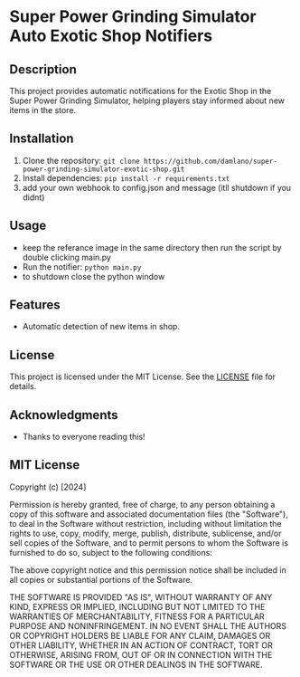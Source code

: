 # Super Power Grinding Simulator Auto Exotic Shop Notifiers

## Description
This project provides automatic notifications for the Exotic Shop in the Super Power Grinding Simulator, helping players stay informed about new items in the store.

## Installation
1. Clone the repository: `git clone https://github.com/damlano/super-power-grinding-simulator-exotic-shop.git`
2. Install dependencies: `pip install -r requirements.txt`
3. add your own webhook to config.json and message (itll shutdown if you didnt)

## Usage
- keep the referance image in the same directory then run the script by double clicking main.py
- Run the notifier: `python main.py`
- to shutdown close the python window

## Features
- Automatic detection of new items  in shop.

## License
This project is licensed under the MIT License. See the [LICENSE](LICENSE) file for details.


## Acknowledgments
- Thanks to everyone reading this!

##  MIT License

Copyright (c) [2024]

Permission is hereby granted, free of charge, to any person obtaining a copy
of this software and associated documentation files (the "Software"), to deal
in the Software without restriction, including without limitation the rights
to use, copy, modify, merge, publish, distribute, sublicense, and/or sell
copies of the Software, and to permit persons to whom the Software is
furnished to do so, subject to the following conditions:

The above copyright notice and this permission notice shall be included in all
copies or substantial portions of the Software.

THE SOFTWARE IS PROVIDED "AS IS", WITHOUT WARRANTY OF ANY KIND, EXPRESS OR
IMPLIED, INCLUDING BUT NOT LIMITED TO THE WARRANTIES OF MERCHANTABILITY,
FITNESS FOR A PARTICULAR PURPOSE AND NONINFRINGEMENT. IN NO EVENT SHALL THE
AUTHORS OR COPYRIGHT HOLDERS BE LIABLE FOR ANY CLAIM, DAMAGES OR OTHER
LIABILITY, WHETHER IN AN ACTION OF CONTRACT, TORT OR OTHERWISE, ARISING FROM,
OUT OF OR IN CONNECTION WITH THE SOFTWARE OR THE USE OR OTHER DEALINGS IN THE
SOFTWARE.
